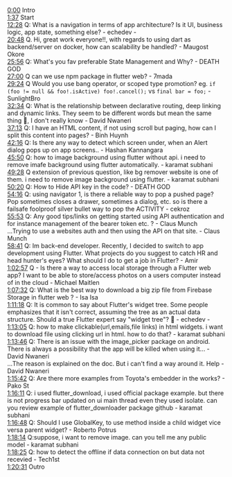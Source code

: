 [0:00](https://www.youtube.com/watch?v=jp3IkX-NNzA&t=0m00s) Intro  
[1:37](https://www.youtube.com/watch?v=jp3IkX-NNzA&t=1m37s) Start  
[12:28](https://www.youtube.com/watch?v=jp3IkX-NNzA&t=12m28s) Q: What is a navigation in terms of app architecture? Is it UI, business logic, app state, something else? - echedev -  
[20:48](https://www.youtube.com/watch?v=jp3IkX-NNzA&t=20m48s) Q. Hi, great work everyone!!, with regards to using dart as backend/server on docker, how can scalability be handled? - Maugost Okore  
[25:56](https://www.youtube.com/watch?v=jp3IkX-NNzA&t=25m56s) Q: What's you fav preferable State Management and Why? - DEATH GOD  
[27:00](https://www.youtube.com/watch?v=jp3IkX-NNzA&t=27m00s) Q can we use npm package in flutter web? - 7mada  
[29:24](https://www.youtube.com/watch?v=jp3IkX-NNzA&t=29m24s) Q Would you use bang operator, or scoped type promotion? eg. `if (foo != null && foo!.isActive) foo!.cancel();` vs `final bar = foo;` - SunlightBro  
[32:34](https://www.youtube.com/watch?v=jp3IkX-NNzA&t=32m34s) Q: What is the relationship between declarative routing, deep linking and dynamic links. They seem to be different words but mean the same thing 🤷, I don't really know - David Nwaneri  
[37:13](https://www.youtube.com/watch?v=jp3IkX-NNzA&t=37m13s) Q: I have an HTML content, if not using scroll but paging, how can I split this content into pages? - Binh Huynh  
[42:16](https://www.youtube.com/watch?v=jp3IkX-NNzA&t=42m16s) Q: Is there any way to detect which screen under, when an Alert dialog pops up on app screens.. - Hashan Kannangara  
[45:50](https://www.youtube.com/watch?v=jp3IkX-NNzA&t=45m50s) Q: how to image background using flutter without api. i need to remove imafe background using flutter automatically. - karamat subhani  
[49:28](https://www.youtube.com/watch?v=jp3IkX-NNzA&t=49m28s) Q extension of previous question, like bg remover website is one of them. i need to remove image background using flutter. - karamat subhani  
[50:20](https://www.youtube.com/watch?v=jp3IkX-NNzA&t=50m20s) Q: How to Hide API key in the code? - DEATH GOD  
[54:16](https://www.youtube.com/watch?v=jp3IkX-NNzA&t=54m16s) Q: using navigator 1, is there a reliable way to pop a pushed page? Pop sometimes closes a drawer, sometimes a dialog, etc. so is there a failsafe foolproof silver bullet way to pop the ACTIVITY - cekroz  
[55:53](https://www.youtube.com/watch?v=jp3IkX-NNzA&t=55m53s) Q: Any good tips/links on getting started using API authentication and for instance management of the bearer token etc. ? - Claus Munch  
...Trying to use a websites auth and then using the API on that site. - Claus Munch  
[58:41](https://www.youtube.com/watch?v=jp3IkX-NNzA&t=58m41s) Q: Im back-end developer. Recently, I decided to switch to app development using Flutter. What projects do you suggest to catch HR and head hunter's eyes? What should I do to get a job in Flutter? - Amir  
[1:02:57](https://www.youtube.com/watch?v=jp3IkX-NNzA&t=1h02m57s) Q - Is there a way to access local storage through a Flutter web app? I want to be able to store/access photos on a users computer instead of in the cloud - Michael Maitlen  
[1:07:32](https://www.youtube.com/watch?v=jp3IkX-NNzA&t=1h07m32s) Q: What is the best way to download a big zip file from Firebase Storage in flutter web ? - Isa Isa  
[1:11:18](https://www.youtube.com/watch?v=jp3IkX-NNzA&t=1h11m18s) Q: It is common to say about Flutter's widget tree. Some people emphasizes that it isn't correct, assuming the tree as an actual data structure. Should a true Flutter expert say "widget tree"? 🙂 - echedev -  
[1:13:05](https://www.youtube.com/watch?v=jp3IkX-NNzA&t=1h13m05s) Q: how to make clickable(url,emails,file links) in html widgets. i want to download file using clicking url in html. how to do that? - karamat subhani  
[1:13:46](https://www.youtube.com/watch?v=jp3IkX-NNzA&t=1h13m46s) Q: There is an issue with the image_picker package on android. There is always a possibility that the app will be killed when using it... - David Nwaneri  
...The reason is explained on the doc. But i can't find a way around it. Help - David Nwaneri  
[1:15:42](https://www.youtube.com/watch?v=jp3IkX-NNzA&t=1h15m42s) Q: Are there more examples from Toyota's embedder in the works? - Pako St  
[1:16:11](https://www.youtube.com/watch?v=jp3IkX-NNzA&t=1h16m11s) Q: i used flutter_download, i used official package example. but there is not progress bar updated on ui main thread even they used isolate. can you review example of flutter_downloader package github - karamat subhani  
[1:16:48](https://www.youtube.com/watch?v=jp3IkX-NNzA&t=1h16m48s) Q: Should I use GlobalKey, to use method inside a child widget vice versa parent widget? - Roberto Potrus  
[1:18:14](https://www.youtube.com/watch?v=jp3IkX-NNzA&t=1h18m14s) Q:suppose, i want to remove image. can you tell me any public model - karamat subhani  
[1:18:25](https://www.youtube.com/watch?v=jp3IkX-NNzA&t=1h18m25s) Q: how to detect the offline if data connection on but data not recevied - Tech1st  
[1:20:31](https://www.youtube.com/watch?v=jp3IkX-NNzA&t=1h20m31s) Outro  
